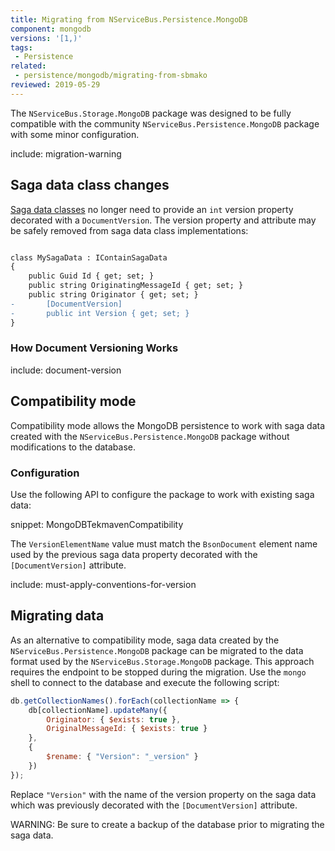 ```yaml
---
title: Migrating from NServiceBus.Persistence.MongoDB
component: mongodb
versions: '[1,)'
tags:
 - Persistence
related:
 - persistence/mongodb/migrating-from-sbmako
reviewed: 2019-05-29
---
```


The `NServiceBus.Storage.MongoDB` package was designed to be fully compatible with the community `NServiceBus.Persistence.MongoDB` package with some minor configuration.

include: migration-warning

## Saga data class changes

[Saga data classes](/nservicebus/sagas/#long-running-means-stateful) no longer need to provide an `int` version property decorated with a `DocumentVersion`. The version property and attribute may be safely removed from saga data class implementations:

```diff

class MySagaData : IContainSagaData
{
	public Guid Id { get; set; }
	public string OriginatingMessageId { get; set; }
	public string Originator { get; set; }
-       [DocumentVersion]
-       public int Version { get; set; }
}

```

### How Document Versioning Works

include: document-version


## Compatibility mode

Compatibility mode allows the MongoDB persistence to work with saga data created with the `NServiceBus.Persistence.MongoDB` package without modifications to the database.

### Configuration

Use the following API to configure the package to work with existing saga data:

snippet: MongoDBTekmavenCompatibility

The `VersionElementName` value must match the `BsonDocument` element name used by the previous saga data property decorated with the `[DocumentVersion]` attribute.

include: must-apply-conventions-for-version


## Migrating data

As an alternative to compatibility mode, saga data created by the `NServiceBus.Persistence.MongoDB` package can be migrated to the data format used by the `NServiceBus.Storage.MongoDB` package. This approach requires the endpoint to be stopped during the migration. Use the `mongo` shell to connect to the database and execute the following script:

```javascript
db.getCollectionNames().forEach(collectionName => {
    db[collectionName].updateMany({
        Originator: { $exists: true },
        OriginalMessageId: { $exists: true }
    },
    {
        $rename: { "Version": "_version" }
    })
});
```

Replace `"Version"` with the name of the version property on the saga data which was previously decorated with the `[DocumentVersion]` attribute.

WARNING: Be sure to create a backup of the database prior to migrating the saga data.
